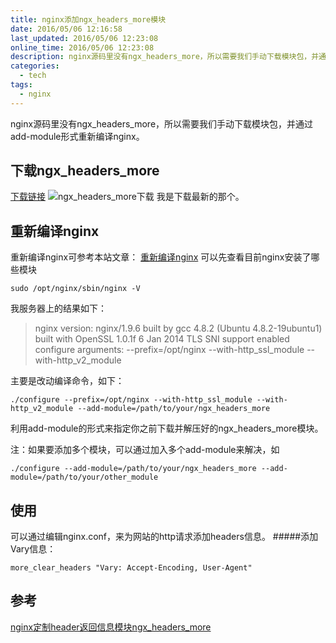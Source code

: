 ```yaml
---
title: nginx添加ngx_headers_more模块
date: 2016/05/06 12:16:58
last_updated: 2016/05/06 12:23:08
online_time: 2016/05/06 12:23:08
description: nginx源码里没有ngx_headers_more，所以需要我们手动下载模块包，并通过add-module形式重新编译nginx。
categories:
  - tech
tags:
  - nginx
---
```


nginx源码里没有ngx_headers_more，所以需要我们手动下载模块包，并通过add-module形式重新编译nginx。

## 下载ngx_headers_more
[下载链接](https://github.com/openresty/headers-more-nginx-module/tags)
![ngx_headers_more下载](https://yrw-blog.oss-cn-shenzhen.aliyuncs.com/article-img/20160506/45900cbd-1e15-41e6-a01e-123c5506cfb9--55-1.png "ngx_headers_more下载")
我是下载最新的那个。

## 重新编译nginx
重新编译nginx可参考本站文章： [重新编译nginx](https://www.yangrunwei.com/a/34.html)
可以先查看目前nginx安装了哪些模块
```
sudo /opt/nginx/sbin/nginx -V
```
我服务器上的结果如下：
>nginx version: nginx/1.9.6
built by gcc 4.8.2 (Ubuntu 4.8.2-19ubuntu1) 
built with OpenSSL 1.0.1f 6 Jan 2014
TLS SNI support enabled
configure arguments: --prefix=/opt/nginx --with-http_ssl_module --with-http_v2_module

主要是改动编译命令，如下：
```
./configure --prefix=/opt/nginx --with-http_ssl_module --with-http_v2_module --add-module=/path/to/your/ngx_headers_more
```
利用add-module的形式来指定你之前下载并解压好的ngx_headers_more模块。

注：如果要添加多个模块，可以通过加入多个add-module来解决，如
```
./configure --add-module=/path/to/your/ngx_headers_more --add-module=/path/to/your/other_module
```

## 使用
可以通过编辑nginx.conf，来为网站的http请求添加headers信息。
#####添加Vary信息：
```
more_clear_headers "Vary: Accept-Encoding, User-Agent"
```

## 参考
[nginx定制header返回信息模块ngx_headers_more](http://www.ttlsa.com/nginx/nginx-custom-header-to-return-information-module-ngx_headers_more/)
